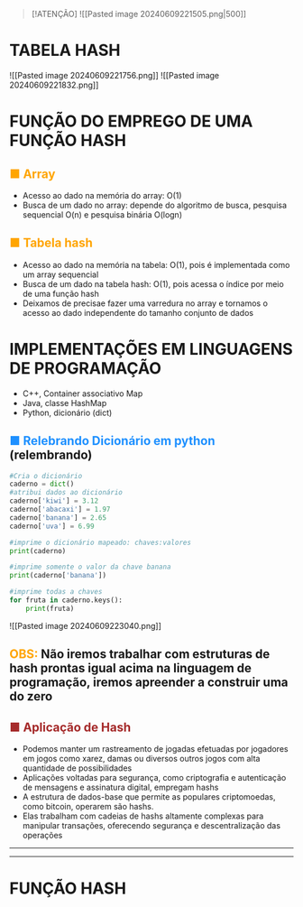 >[!ATENÇÃO]
>![[Pasted image 20240609221505.png|500]]
# TABELA HASH

![[Pasted image 20240609221756.png]]
![[Pasted image 20240609221832.png]]
# FUNÇÃO DO EMPREGO DE UMA FUNÇÃO HASH
## <span style="color:orange">■ Array</span>
- Acesso ao dado na memória do array: O(1)
- Busca de um dado no array: depende do algoritmo de busca, pesquisa sequencial O(n)  e pesquisa binária O(logn)

## <span style="color:orange">■ Tabela hash</span>
- Acesso ao dado na memória na tabela: O(1), pois é implementada como um array sequencial
- Busca de um dado na tabela hash: O(1), pois acessa o índice por meio de uma função hash
- Deixamos de precisae fazer uma varredura no array e tornamos o acesso ao dado independente do tamanho conjunto de dados

# IMPLEMENTAÇÕES EM LINGUAGENS DE PROGRAMAÇÃO

- C++, Container associativo Map
- Java, classe HashMap
- Python, dicionário (dict)

## <span style="color: #1E90FF">■ Relebrando Dicionário em python</span> (relembrando)

```python
#Cria o dicionário
caderno = dict()
#atribui dados ao dicionário
caderno['kiwi'] = 3.12
caderno['abacaxi'] = 1.97
caderno['banana'] = 2.65
caderno['uva'] = 6.99

#imprime o dicionário mapeado: chaves:valores
print(caderno)

#imprime somente o valor da chave banana
print(caderno['banana'])

#imprime todas a chaves
for fruta in caderno.keys():
    print(fruta)
```
![[Pasted image 20240609223040.png]]
## <span style="color:orange">OBS:</span> Não iremos trabalhar com estruturas de hash prontas igual acima na linguagem de programação, iremos apreender a construir uma do zero

## <span style="color:brown">■ Aplicação  de Hash</span>
- Podemos manter um rastreamento de jogadas efetuadas por jogadores em jogos como xarez, damas ou diversos outros jogos com alta quantidade de possibilidades
- Aplicações voltadas para segurança, como criptografia  e autenticação de mensagens e assinatura digital, empregam hashs
- A estrutura de dados-base que permite as populares criptomoedas, como bitcoin, operarem são hashs.
- Elas trabalham com cadeias de hashs altamente complexas para manipular transações, oferecendo segurança e descentralização das operações
---
---
# FUNÇÃO HASH
